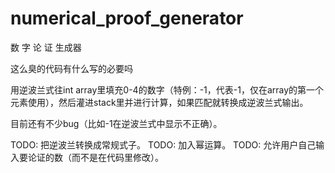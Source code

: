 # numerical_proof_generator
数 字 论 证 生成器

这么臭的代码有什么写的必要吗

用逆波兰式往int array里填充0-4的数字（特例：-1，代表-1，仅在array的第一个元素使用），然后灌进stack里并进行计算，如果匹配就转换成逆波兰式输出。

目前还有不少bug（比如-1在逆波兰式中显示不正确）。

TODO: 把逆波兰转换成常规式子。
TODO: 加入幂运算。
TODO: 允许用户自己输入要论证的数（而不是在代码里修改）。

